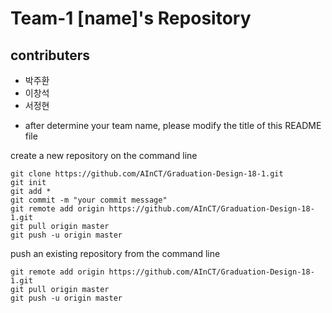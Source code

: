 # Team-1 [name]'s Repository

## contributers
* 박주환
* 이창석
* 서정현

- after determine your team name, please modify the title of this README file

create a new repository on the command line

```
git clone https://github.com/AInCT/Graduation-Design-18-1.git
git init
git add *
git commit -m "your commit message"
git remote add origin https://github.com/AInCT/Graduation-Design-18-1.git
git pull origin master
git push -u origin master
```

push an existing repository from the command line

```
git remote add origin https://github.com/AInCT/Graduation-Design-18-1.git
git pull origin master
git push -u origin master
```
